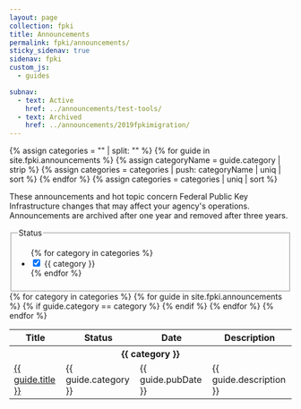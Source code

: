 ```yaml
---
layout: page
collection: fpki
title: Announcements
permalink: fpki/announcements/
sticky_sidenav: true
sidenav: fpki
custom_js:
  - guides

subnav:
  - text: Active
    href: ../announcements/test-tools/
  - text: Archived
    href: ../announcements/2019fpkimigration/
---
```


{% assign categories = "" | split: "" %}
{% for guide in site.fpki.announcements %}
  {% assign categoryName = guide.category | strip %}
  {% assign categories = categories | push: categoryName | uniq | sort %}
{% endfor %}
{% assign categories = categories | uniq | sort %}

These announcements and hot topic concern Federal Public Key Infrastructure changes that may affect your agency's operations. Announcements are archived after one year and removed after three years.

<div class="usa-width-one-fourth">
  <fieldset class="usa-fieldset-inputs guides-filter">
    <legend>Status</legend>
    <ul class="usa-unstyled-list">
      {% for category in categories %}
      <li>
        <input class="guides-filter-category" id="category-{{ category | slugify }}" type="checkbox" name="categories" value="{{ category }}" checked>
        <label for="category-{{ category | slugify }}">{{ category }}</label>
      </li>
      {% endfor %}
    </ul>
  </fieldset>
</div>

<div class="usa-width-three-fourths">
  <table class="usa-table-borderless">
    <thead class="usa-sr">
      <tr>
        <th id="guides-table-heading-title" scope="col">Title</th>
        <th id="guides-table-heading-status" scope="col">Status</th>
        <th id="guides-table-heading-date" scope="col">Date</th>
        <th id="guides-table-heading-description" scope="col">Description</th>
      </tr>
    </thead>
    <tbody>
      {% for category in categories %}
        <tr class="guides-table-category-heading" data-category="{{ category }}">
          <th colspan="4" class="guides-table-heading" id="guides-table-heading-{{ category | slugify }}"><b>{{ category }}</b></th>
        </tr>
        {% for guide in site.fpki.announcements %}
          {% if guide.category == category %}
            <tr class="guides-table-row" data-category="{{ guide.category }}">
              <td headers="guides-table-heading-{{ category | slugify }} guides-table-heading-title"><a href="{{ guide.permalink | prepend: site.baseurl }}">{{ guide.title }}</a></td>
              <td headers="guides-table-heading-{{ category | slugify }} guides-table-heading-status">{{ guide.category }}</td>
              <td headers="guides-table-heading-{{ category | slugify }} guides-table-heading-date">{{ guide.pubDate }}</td>
              <td headers="guides-table-heading-{{ category | slugify }} guides-table-heading-description">{{ guide.description }}</td>
            </tr>
          {% endif %}
        {% endfor %} <!--guide-->
      {% endfor %}<!--category-->
    </tbody>
  </table>
</div>

